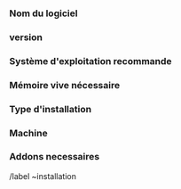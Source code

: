 ### Nom du logiciel

<!-- Required -->
<!-- Nom du logiciel -->

### version

<!-- Required -->
<!-- Version -->

### Système d'exploitation recommande

<!-- Required -->
<!-- Système d'exploitation recommande -->

### Mémoire vive nécessaire

<!-- Required -->
<!-- memoire vive necessaire -->

### Type d'installation

<!-- Required -->
<!-- tarballs, deb, depuis la distribution -->

### Machine

<!-- Required -->
<!-- machine sur laquelle doit etre installe le logiciel -->

### Addons necessaires

<!-- Required -->
<!-- est ce que ce logiciel a besoin d'un driver spécifique etc... -->

/label ~installation
